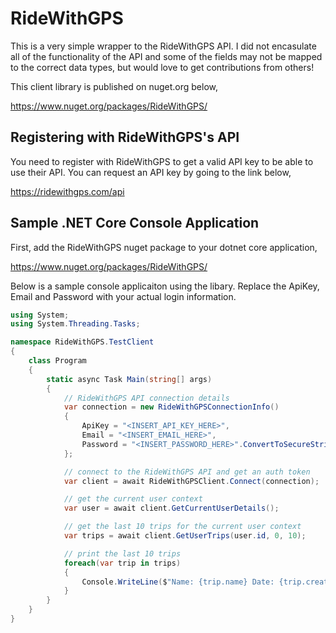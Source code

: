 # RideWithGPS
This is a very simple wrapper to the RideWithGPS API.  I did not encasulate all of the functionality of the API and some of the fields may not be mapped to the correct data types, but would love to get contributions from others!

This client library is published on nuget.org below,

https://www.nuget.org/packages/RideWithGPS/

## Registering with RideWithGPS's API
You need to register with RideWithGPS to get a valid API key to be able to use their API.  You can request an API key by going to the link below,

https://ridewithgps.com/api

## Sample .NET Core Console Application

First, add the RideWithGPS nuget package to your dotnet core application,

https://www.nuget.org/packages/RideWithGPS/

Below is a sample console applicaiton using the libary.  Replace the ApiKey, Email and Password with your actual login information.

````csharp
using System;
using System.Threading.Tasks;

namespace RideWithGPS.TestClient
{
    class Program
    {
        static async Task Main(string[] args)
        {
            // RideWithGPS API connection details
            var connection = new RideWithGPSConnectionInfo()
            {
                ApiKey = "<INSERT_API_KEY_HERE>",
                Email = "<INSERT_EMAIL_HERE>",
                Password = "<INSERT_PASSWORD_HERE>".ConvertToSecureString(),
            };

            // connect to the RideWithGPS API and get an auth token
            var client = await RideWithGPSClient.Connect(connection);

            // get the current user context
            var user = await client.GetCurrentUserDetails();

            // get the last 10 trips for the current user context
            var trips = await client.GetUserTrips(user.id, 0, 10);

            // print the last 10 trips
            foreach(var trip in trips)
            {
                Console.WriteLine($"Name: {trip.name} Date: {trip.created_at}");
            }
        }
    }
}
````
